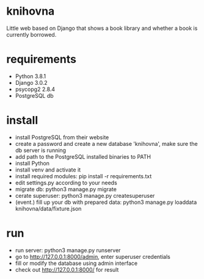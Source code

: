 # knihovna
Little web based on Django that shows a book library and whether a book is currently borrowed.

# requirements
- Python 3.8.1
- Django 3.0.2
- psycopg2 2.8.4
- PostgreSQL db

# install
- install PostgreSQL from their website
- create a password and create a new database 'knihovna', make sure the db server is running
- add path to the PostgreSQL installed binaries to PATH
- install Python
- install venv and activate it
- install required modules: pip install -r requirements.txt
- edit settings.py according to your needs
- migrate db: python3 manage.py migrate
- cerate superuser: python3 manage.py createsuperuser
- (event.) fill up your db with prepared data: python3 manage.py loaddata knihovna/data/fixture.json


# run
- run server: python3 manage.py runserver
- go to http://127.0.0.1:8000/admin, enter superuser credentials
- fill or modify the database using admin interface
- check out http://127.0.0.1:8000/ for result
